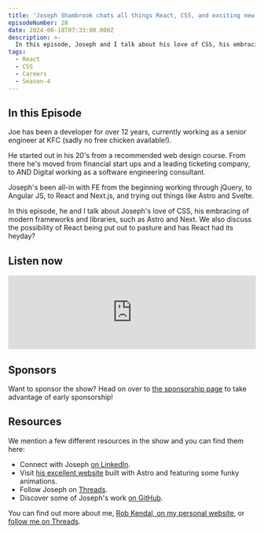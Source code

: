 ```yaml
---
title: 'Joseph Shambrook chats all things React, CSS, and exciting new software'
episodeNumber: 28
date: 2024-06-18T07:33:00.000Z
description: >-
  In this episode, Joseph and I talk about his love of CSS, his embracing of modern frameworks and libraries, such as Astro and Next. We also discuss the possibility of React being put out to pasture and has React had its heyday?
tags:
  - React
  - CSS
  - Careers
  - Season-4
---
```


## In this Episode

Joe has been a developer for over 12 years, currently working as a senior engineer at KFC (sadly no free chicken available!).

He started out in his 20's from a recommended web design course. From there he's moved from financial start ups and a leading ticketing company, to AND Digital working as a software engineering consultant.

Joseph's been all-in with FE from the beginning working through jQuery, to Angular JS, to React and Next.js, and trying out things like Astro and Svelte.

In this episode, he and I talk about Joseph's love of CSS, his embracing of modern frameworks and libraries, such as Astro and Next. We also discuss the possibility of React being put out to pasture and has React had its heyday?

## Listen now

<iframe src="https://podcasters.spotify.com/pod/show/the-front-end/embed/episodes/Joseph-Shambrook-chats-all-things-React--CSS--and-exciting-new-software-e2l0sgl/a-abc94h9" height="auto" width="100%" frameborder="0" scrolling="no"></iframe>

## Sponsors

Want to sponsor the show? Head on over to [the sponsorship page](/sponsorship) to take advantage of early sponsorship!

## Resources

We mention a few different resources in the show and you can find them here:

- Connect with Joseph [on LinkedIn](https://www.linkedin.com/in/josephshambrook/).
- Visit [his excellent website](https://josephshambrook.dev/) built with Astro and featuring some funky animations.
- Follow Joseph on [Threads](https://www.threads.net/@j_se_h).
- Discover some of Joseph's work [on GitHub](https://github.com/josephshambrook).

You can find out more about me, [Rob Kendal, on my personal website](https://robkendal.co.uk), or [follow me on Threads](https://www.threads.net/@kendalmintcode).
